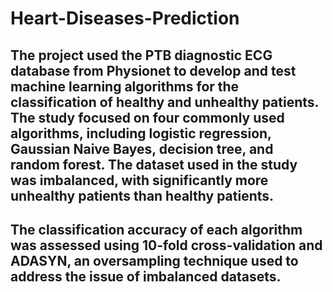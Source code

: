 # Heart-Diseases-Prediction

## The project used the PTB diagnostic ECG database from Physionet to develop and test machine learning algorithms for the classification of healthy and unhealthy patients. The study focused on four commonly used algorithms, including logistic regression, Gaussian Naive Bayes, decision tree, and random forest. The dataset used in the study was imbalanced, with significantly more unhealthy patients than healthy patients.

## The classification accuracy of each algorithm was assessed using 10-fold cross-validation and ADASYN, an oversampling technique used to address the issue of imbalanced datasets. 

